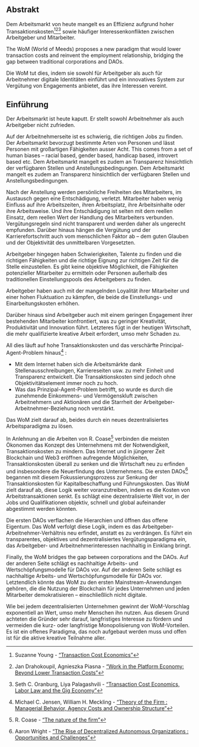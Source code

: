 

## Abstrakt

Dem Arbeitsmarkt von heute mangelt es an Effizienz aufgrund hoher Transaktionskosten[^1][^2][^3] sowie häufiger Interessenkonflikten zwischen Arbeitgeber und Mitarbeiter.

The WoM (World of Meeds) proposes a new paradigm that would lower transaction costs and reinvent the employment relationship, bridging the gap between traditional corporations and DAOs.

Die WoM tut dies, indem sie sowohl für Arbeitgeber als auch für Arbeitnehmer digitale Identitäten einführt und ein innovatives System zur Vergütung von Engagements anbietet, das ihre Interessen vereint.

## Einführung

Der Arbeitsmarkt ist heute kaputt. Er stellt sowohl Arbeitnehmer als auch Arbeitgeber nicht zufrieden.

Auf der Arbeitnehmerseite ist es schwierig, die richtigen Jobs zu finden. Der Arbeitsmarkt bevorzugt bestimmte Arten von Personen und lässt Personen mit großartigen Fähigkeiten ausser Acht. This comes from a set of human biases – racial based, gender based, handicap based, introvert based etc. Dem Arbeitsmarkt mangelt es zudem an Transparenz hinsichtlich der verfügbaren Stellen und Anstellungsbedingungen. Dem Arbeitsmarkt mangelt es zudem an Transparenz hinsichtlich der verfügbaren Stellen und Anstellungsbedingungen.

Nach der Anstellung werden persönliche Freiheiten des Mitarbeiters, im Austausch gegen eine Entschädigung, verletzt. Mitarbeiter haben wenig Einfluss auf ihre Arbeitszeiten, ihren Arbeitsplatz, ihre Arbeitsinhalte oder ihre Arbeitsweise. Und ihre Entschädigung ist selten mit dem reellen Einsatz, dem reellen Wert der Handlung des Mitarbeiters verbunden. Vergütungsregeln sind nicht transparent und werden daher als ungerecht empfunden. Darüber hinaus hängen die Vergütung und der Karrierefortschritt auch vom menschlichen Faktor ab – dem guten Glauben und der Objektivität des unmittelbaren Vorgesetzten.

Arbeitgeber hingegen haben Schwierigkeiten, Talente zu finden und die richtigen Fähigkeiten und die richtige Eignung zur richtigen Zeit für die Stelle einzustellen. Es gibt keine objektive Möglichkeit, die Fähigkeiten potenzieller Mitarbeiter zu ermitteln oder Personen außerhalb des traditionellen Einstellungspools des Arbeitgebers zu finden.

Arbeitgeber haben auch mit der mangelnden Loyalität ihrer Mitarbeiter und einer hohen Fluktuation zu kämpfen, die beide die Einstellungs- und Einarbeitungskosten erhöhen.

Darüber hinaus sind Arbeitgeber auch mit einem geringen Engagement ihrer bestehenden Mitarbeiter konfrontiert, was zu geringer Kreativität, Produktivität und Innovation führt. Letzteres fügt in der heutigen Wirtschaft, die mehr qualifizierte kreative Arbeit erfordert, umso mehr Schaden zu.

All dies läuft auf hohe Transaktionskosten und das verschärfte Principal-Agent-Problem hinaus[^4] :

- Mit dem Internet haben sich die Arbeitsmärkte dank Stellenausschreibungen, Karriereseiten usw. zu mehr Einheit und Transparenz entwickelt. Die Transaktionskosten sind jedoch ohne Objektivitätselement immer noch zu hoch.
- Was das Prinzipal-Agent-Problem betrifft, so wurde es durch die zunehmende Einkommens- und Vermögenskluft zwischen Arbeitnehmern und Aktionären und die Starrheit der Arbeitgeber-Arbeitnehmer-Beziehung noch verstärkt.

Das WoM zielt darauf ab, beides durch ein neues dezentralisiertes Arbeitsparadigma zu lösen.

In Anlehnung an die Arbeiten von R. Coase[^5] verbinden die meisten Ökonomen das Konzept des Unternehmens mit der Notwendigkeit, Transaktionskosten zu mindern. Das Internet und in jüngerer Zeit Blockchain und Web3 eröffnen aufregende Möglichkeiten, Transaktionskosten überall zu senken und die Wirtschaft neu zu erfinden und insbesondere die Neuerfindung des Unternehmens. Die ersten DAOs[^6] begannen mit diesem Fokussierungsprozess zur Senkung der Transaktionskosten für Kapitalbeschaffung und Führungskosten. Das WoM zielt darauf ab, diese Logik weiter voranzutreiben, indem es die Kosten von Arbeitstransaktionen senkt. Es schlägt eine dezentralisierte Welt vor, in der Jobs und Qualifikationen objektiv, schnell und global aufeinander abgestimmt werden könnten.

Die ersten DAOs verflachen die Hierarchien und öffnen das offene Eigentum. Das WoM verfolgt diese Logik, indem es das Arbeitgeber-Arbeitnehmer-Verhältnis neu erfindet, anstatt es zu verdrängen. Es führt ein transparentes, objektives und dezentralisiertes Vergütungsparadigma ein, das Arbeitgeber- und Arbeitnehmerinteressen nachhaltig in Einklang bringt.

Finally, the WoM bridges the gap between corporations and the DAOs. Auf der anderen Seite schlägt es nachhaltige Arbeits- und Wertschöpfungsmodelle für DAOs vor. Auf der anderen Seite schlägt es nachhaltige Arbeits- und Wertschöpfungsmodelle für DAOs vor. Letztendlich könnte das WoM zu den ersten Mainstream-Anwendungen gehören, die die Nutzung der Blockchain für jedes Unternehmen und jeden Mitarbeiter demokratisieren – einschließlich nicht digitale.

Wie bei jedem dezentralisierten Unternehmen gewinnt der WoM-Vorschlag exponentiell an Wert, umso mehr Menschen ihn nutzen. Aus diesem Grund achteten die Gründer sehr darauf, langfristiges Interesse zu fördern und vermeiden die kurz- oder langfristige Monopolisierung von WoM-Vorteilen. Es ist ein offenes Paradigma, das noch aufgebaut werden muss und offen ist für die aktive kreative Teilnahme aller.


[^1]: Suzanne Young - [“Transaction Cost Economics”](https://www.academia.edu/24703426/Transaction_Cost_Economics)
[^2]: Jan Drahokoupil, Agnieszka Piasna - [“Work in the Platform Economy: Beyond Lower Transaction Costs”](https://www.intereconomics.eu/contents/year/2017/number/6/article/work-in-the-platform-economy-beyond-lower-transaction-costs.html)
[^3]: Seth C. Oranburg, Liya Palagashvili - [“Transaction Cost Economics, Labor Law and the Gig Economy”](https://dsc.duq.edu/cgi/viewcontent.cgi?article=1115&context=law-faculty-scholarship)
[^4]: Michael C. Jensen, William H. Meckling - [“Theory of the Firm : Managerial Behavior, Agency Costs and Ownership Structure”](https://www.sfu.ca/~wainwrig/Econ400/jensen-meckling.pdf)
[^5]: R. Coase - [“The nature of the firm”](http://econdse.org/wp-content/uploads/2014/09/firm-coase.pdf)
[^6]: Aaron Wright - [“The Rise of Decentralized Autonomous Organizations : Opportunities and Challenges”](https://stanford-jblp.pubpub.org/pub/rise-of-daos/release/1)

